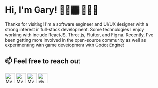# Hi, I'm Gary! 👋🏼🏾 👨🏻‍💻

Thanks for visiting! I'm a software engineer and UI/UX designer with a strong interest in full-stack development. Some technologies I enjoy working with include ReactJS, Three.js, Flutter, and Figma. Recently, I've been getting more involved in the open-source community as well as experimenting with game development with Godot Engine!


## 📫 Feel free to reach out
<a href="https://github.com/Kasaract">
	<img width="32" align="left"
		 alt="My GitHub profile"
		 src="https://cdn.jsdelivr.net/npm/simple-icons@v3/icons/github.svg">
</a>

<a href="https://www.instagram.com/garynguyen18/">
	<img width="32" align="left"
		 alt="My Instagram profile"
		 src="https://cdn.jsdelivr.net/npm/simple-icons@v3/icons/instagram.svg">
</a>

<a href="https://www.linkedin.com/in/gary-nguyen-mit/">
	<img width="32" align="left"
		 alt="My LinkedIn profile"
		 src="https://cdn.jsdelivr.net/npm/simple-icons@v3/icons/linkedin.svg">
</a>


<a href="https://twitter.com/garynguyen_18">
	<img width="32" align="left"
		 alt="My Twitter profile"
		 src="https://cdn.jsdelivr.net/npm/simple-icons@v3/icons/twitter.svg">
</a>
